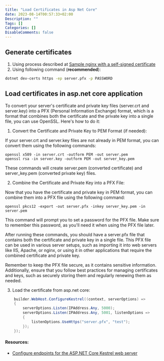 ```yaml
---
title: "Load Certificates in Asp Net Core"
date: 2023-08-14T00:57:33+02:00
Description: ""
Tags: []
Categories: []
DisableComments: false
---
```


## Generate certificates
1. Using process described at [Sample nginx with a self-signed certificate](https://aghdam.nl/post/sample-nginx-with-self-signed-https-protocol/)
2. Using following command (**recommended**):
```sh
dotnet dev-certs https -ep server.pfx -p PASSWORD
```

## Load certificates in asp.net core application

To convert your server's certificate and private key files (server.crt and server.key) into a PFX (Personal Information Exchange) format, which is a format that combines both the certificate and the private key into a single file, you can use OpenSSL. Here's how to do it:

1. Convert the Certificate and Private Key to PEM Format (if needed):

If your server.crt and server.key files are not already in PEM format, you can convert them using the following commands:

```ssh
openssl x509 -in server.crt -outform PEM -out server.pem
openssl rsa -in server.key -outform PEM -out server_key.pem
```

These commands will create server.pem (converted certificate) and server_key.pem (converted private key) files.

2. Combine the Certificate and Private Key into a PFX File:

Now that you have the certificate and private key in PEM format, you can combine them into a PFX file using the following command:

```ssh
openssl pkcs12 -export -out server.pfx -inkey server_key.pem -in server.pem
```

This command will prompt you to set a password for the PFX file. Make sure to remember this password, as you'll need it when using the PFX file later.

After running these commands, you should have a server.pfx file that contains both the certificate and private key in a single file. This PFX file can be used in various server setups, such as importing it into web servers like IIS, Apache, or nginx, or using it in other applications that require the combined certificate and private key.

Remember to keep the PFX file secure, as it contains sensitive information. Additionally, ensure that you follow best practices for managing certificates and keys, such as securely storing them and regularly renewing them as needed.

3. Load the certificate from asp.net core:

```cs
    builder.WebHost.ConfigureKestrel((context, serverOptions) =>
    {
        serverOptions.Listen(IPAddress.Any, 5000);
        serverOptions.Listen(IPAddress.Any, 5001, listenOptions =>
        {
            listenOptions.UseHttps("server.pfx", "test");
        });
    });
```

#### Resources:
* [Configure endpoints for the ASP.NET Core Kestrel web server](https://learn.microsoft.com/en-us/aspnet/core/fundamentals/servers/kestrel/endpoints?view=aspnetcore-7.0)